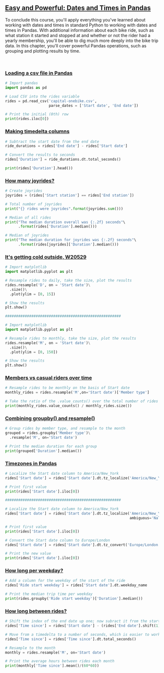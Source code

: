 ## [Easy and Powerful: Dates and Times in Pandas](https://campus.datacamp.com/courses/working-with-dates-and-times-in-python/easy-and-powerful-dates-and-times-in-pandas)

To conclude this course, you'll apply everything you've learned about working with dates and times in standard Python to working with dates and times in Pandas. With additional information about each bike ride, such as what station it started and stopped at and whether or not the rider had a yearly membership, you'll be able to dig much more deeply into the bike trip data. In this chapter, you'll cover powerful Pandas operations, such as grouping and plotting results by time.

<br>

### [Loading a csv file in Pandas](https://campus.datacamp.com/courses/working-with-dates-and-times-in-python/easy-and-powerful-dates-and-times-in-pandas?ex=2)

```Python
# Import pandas
import pandas as pd

# Load CSV into the rides variable
rides = pd.read_csv('capital-onebike.csv', 
                    parse_dates = ['Start date', 'End date'])

# Print the initial (0th) row
print(rides.iloc[0])
```

### [Making timedelta columns](https://campus.datacamp.com/courses/working-with-dates-and-times-in-python/easy-and-powerful-dates-and-times-in-pandas?ex=3)

```Python
# Subtract the start date from the end date
ride_durations = rides['End date'] - rides['Start date']

# Convert the results to seconds
rides['Duration'] = ride_durations.dt.total_seconds()

print(rides['Duration'].head())
```

### [How many joyrides?](https://campus.datacamp.com/courses/working-with-dates-and-times-in-python/easy-and-powerful-dates-and-times-in-pandas?ex=5)

```Python
# Create joyrides
joyrides = (rides['Start station'] == rides['End station'])

# Total number of joyrides
print("{} rides were joyrides".format(joyrides.sum()))

# Median of all rides
print("The median duration overall was {:.2f} seconds"\
      .format(rides['Duration'].median()))

# Median of joyrides
print("The median duration for joyrides was {:.2f} seconds"\
      .format(rides[joyrides]['Duration'].median()))
```

### [It's getting cold outside, W20529](https://campus.datacamp.com/courses/working-with-dates-and-times-in-python/easy-and-powerful-dates-and-times-in-pandas?ex=6)

```Python
# Import matplotlib
import matplotlib.pyplot as plt

# Resample rides to daily, take the size, plot the results
rides.resample('D', on = 'Start date')\
  .size()\
  .plot(ylim = [0, 15])

# Show the results
plt.show()

#####################################################

# Import matplotlib
import matplotlib.pyplot as plt

# Resample rides to monthly, take the size, plot the results
rides.resample('M', on = 'Start date')\
  .size()\
  .plot(ylim = [0, 150])

# Show the results
plt.show()
```

### [Members vs casual riders over time](https://campus.datacamp.com/courses/working-with-dates-and-times-in-python/easy-and-powerful-dates-and-times-in-pandas?ex=7)

```Python
# Resample rides to be monthly on the basis of Start date
monthly_rides = rides.resample('M',on='Start date')['Member type']

# Take the ratio of the .value_counts() over the total number of rides
print(monthly_rides.value_counts() / monthly_rides.size())
```

### [Combining groupby() and resample()](https://campus.datacamp.com/courses/working-with-dates-and-times-in-python/easy-and-powerful-dates-and-times-in-pandas?ex=8)

```Python
# Group rides by member type, and resample to the month
grouped = rides.groupby('Member type')\
  .resample('M', on='Start date')

# Print the median duration for each group
print(grouped['Duration'].median())
```

### [Timezones in Pandas](https://campus.datacamp.com/courses/working-with-dates-and-times-in-python/easy-and-powerful-dates-and-times-in-pandas?ex=10)

```Python
# Localize the Start date column to America/New_York
rides['Start date'] = rides['Start date'].dt.tz_localize('America/New_York', ambiguous='NaT')

# Print first value
print(rides['Start date'].iloc[0])

#####################################################

# Localize the Start date column to America/New_York
rides['Start date'] = rides['Start date'].dt.tz_localize('America/New_York', 
                                						 ambiguous='NaT')

# Print first value
print(rides['Start date'].iloc[0])

# Convert the Start date column to Europe/London
rides['Start date'] = rides['Start date'].dt.tz_convert('Europe/London')

# Print the new value
print(rides['Start date'].iloc[0])
```

### [How long per weekday?](https://campus.datacamp.com/courses/working-with-dates-and-times-in-python/easy-and-powerful-dates-and-times-in-pandas?ex=11)

```Python
# Add a column for the weekday of the start of the ride
rides['Ride start weekday'] = rides['Start date'].dt.weekday_name

# Print the median trip time per weekday
print(rides.groupby('Ride start weekday')['Duration'].median())
```

### [How long between rides?](https://campus.datacamp.com/courses/working-with-dates-and-times-in-python/easy-and-powerful-dates-and-times-in-pandas?ex=12)

```Python
# Shift the index of the end date up one; now subract it from the start date
rides['Time since'] = rides['Start date'] - (rides['End date'].shift(1))

# Move from a timedelta to a number of seconds, which is easier to work with
rides['Time since'] = rides['Time since'].dt.total_seconds()

# Resample to the month
monthly = rides.resample('M', on='Start date')

# Print the average hours between rides each month
print(monthly['Time since'].mean()/(60*60))
```